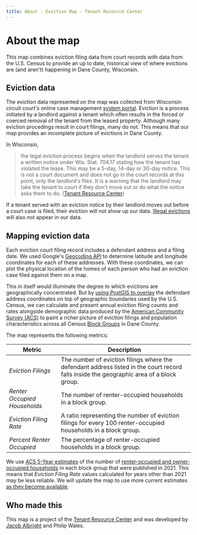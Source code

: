 ```yaml
---
title: About - Eviction Map - Tenant Resource Center
---
```


# About the map

This map combines eviction filing data from court records with data from the U.S. Census to provide an up to date, historical view of where evictions are (and aren't) happening in Dane County, Wisconsin.


## Eviction data

The eviction data represented on the map was collected from Wisconsin circuit court's online case management [system portal](https://wcca.wicourts.gov/). Eviction is a process initiated by a landlord against a tenant which often results in the forced or coerced removal of the tenant from the leased property. Although many eviction procedings result in court filings, many do not. This means that our map provides an incomplete picture of evictions in Dane County. 

In Wisconsin,

> the legal eviction process begins when the landlord serves the tenant a written notice under Wis. Stat. 704.17 stating how the tenant has violated the lease. This may be a 5-day, 14-day or 30-day notice. This is not a court document and does not go in the court records at this point, only the landlord's files. It is a warning that the landlord may take the tenant to court if they don't move out or do what the notice asks them to do. ([Tenant Resource Center](https://www.tenantresourcecenter.org/about_eviction))

If a tenant served with an eviction notice by their landlord moves out before a court case is filed, their eviction will not show up our data. [Illegal evictions](https://www.tenantresourcecenter.org/illegal_self_help_evictions) will also not appear in our data.


## Mapping eviction data

Each eviction court filing record includes a defendant address and a filing date. We used Google's [Geocoding API](https://developers.google.com/maps/documentation/geocoding/overview#how-the-geocoding-api-works) to determine latitude and longitude coordinates for each of these addresses. With these coordinates, we can plot the physical location of the homes of each person who had an eviction case filed against them on a map.

This in itself would illuminate the degree to which evictions are geographically concentrated. But by [using PostGIS to overlay](https://postgis.net/workshops/postgis-intro/joins.html#spatial-joins) the defendant address coordinates on top of geographic boundaries used by the U.S. Census, we can calculate and present annual eviction filing counts and rates alongside demographic data produced by the [American Community Survey (ACS)](https://www.census.gov/data/developers/data-sets/acs-5year.html) to paint a richer picture of eviction filings and population characteristics across all Census [Block Groups](https://www.census.gov/programs-surveys/geography/about/glossary.html#par_textimage_4) in Dane County.

The map represents the following metrics:

| Metric                        | Description                                                                                                                               |
| ---                           | ---                                                                                                                                       |
| _Eviction Filings_            | The number of eviction filings where the defendant address listed in the court record falls inside the geographic area of a block group.  | 
| _Renter Occupied Households_  | The number of renter-occupied households in a block group.                                                                                |
| _Eviction Filing Rate_        | A ratio representing the number of eviction filings for every 100 renter-occupied households in a block group.                            |
| _Percent Renter Occupied_     | The percentage of renter-occupied households in a block group.                                                                            |

We use [ACS 5-Year estimates](https://www.census.gov/data/developers/data-sets/acs-5year.html) of the number of [renter-occupied and owner-occupied households](https://data.census.gov/table?q=B25008&g=050XX00US55025$1500000) in each block group that were published in 2021. This means that _Eviction Filing Rate_ values calculated for years other than 2021 may be less reliable. We will update the map to use more current estimates [as they become available](https://www.census.gov/programs-surveys/acs/news/data-releases.html).


## Who made this

This map is a project of the [Tenant Resource Center](https://www.tenantresourcecenter.org/) and was developed by [Jacob Albright](https://jacobalbright.com) and Philip Wales.


<!-- ## References

::FootnoteList
---
items:
    - id: tbl-ho
      author: U.S. Census Bureau
      pageTitle: "Table B25008: TOTAL POPULATION IN OCCUPIED HOUSING UNITS BY TENURE"
      pageUrl: https://data.census.gov/table?q=B25008&g=050XX00US55025$1500000
      year: 2021

    - id: shp-bg
      author: U.S. Census Bureau
      pageTitle: 2022 TIGER/Line Shapefiles Block Groups
      pageUrl: https://www.census.gov/cgi-bin/geo/shapefiles/index.php?year=2022&layergroup=Block+Groups
      year: 2022

    - id: shp-tr
      author: U.S. Census Bureau
      pageTitle: 2022 TIGER/Line Shapefiles Census Tracts
      pageUrl: https://www.census.gov/cgi-bin/geo/shapefiles/index.php?year=2022&layergroup=Census+Tracts
      year: 2022

    - id: ccap
      author: Wisconsin Circuit Court Access
      pageTitle: Access to the public records of the Wisconsin circuit courts
      pageUrl: https://wcca.wicourts.gov/

    - id: trc-about-ccap
      author: Tenant Resource Center
      pageTitle: "CCAP: The Good, the Bad, and the Ugly"
      pageUrl: https://www.tenantresourcecenter.org/ccap_the_good_the_bad_and_the_ugly
      year: 2022
    
    - id: trc-about-eviction
      author: Tenant Resource Center
      pageTitle: About Eviction
      pageUrl: https://www.tenantresourcecenter.org/about_eviction

    - id: trc-illegal-eviction
      author: Tenant Resource Center
      pageTitle: Illegal, "Self-Help" Evictions
      pageUrl: https://www.tenantresourcecenter.org/illegal_self_help_evictions

    - id: acs-5-year-data
      author: U.S. Census Buerau
      pageTitle: American Community Survey 5-Year Data (2009-2022)
      pageUrl: https://www.census.gov/data/developers/data-sets/acs-5year.html
      year: 2023

    - id: acs-release-schedule
      author: U.S. Census Buerau
      pageTitle: Data Releases
      pageUrl: https://www.census.gov/programs-surveys/acs/news/data-releases.html

    - id: glsry-bg
      author: U.S. Census Bureau
      pageTitle: Glossary - Block Group
      pageUrl: https://www.census.gov/programs-surveys/geography/about/glossary.html#par_textimage_4

    - id: postgis-spatial-joins
      author: PostGIS
      pageTitle: Introduction to PostGIS - Spatial Joins
      pageUrl: https://postgis.net/workshops/postgis-intro/joins.html#spatial-joins
      year: 2023

    - id: google-geocode-api
      author: Google Maps Platform
      pageTitle: How the Geocoding API works
      pageUrl: https://developers.google.com/maps/documentation/geocoding/overview#how-the-geocoding-api-works
      year: 2023

---
:: -->